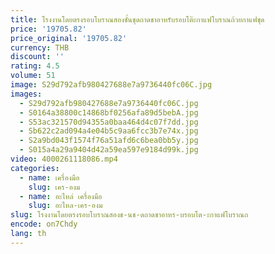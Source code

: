 ```yaml
---
title: โรงงานโดยตรงรอบโบราณสองชั้นชุดถาดชาอาหรับรอบโต๊ะกาแฟโบราณถ้วยกาแฟชุด
price: '19705.82'
price_original: '19705.82'
currency: THB
discount: ''
rating: 4.5
volume: 51
image: S29d792afb980427688e7a9736440fc06C.jpg
images:
  - S29d792afb980427688e7a9736440fc06C.jpg
  - S0164a38800c14868bf0256afa89d5bebA.jpg
  - S53ac321570d94355a0baa464d4c07f7dd.jpg
  - Sb622c2ad094a4e04b5c9aa6fcc3b7e74x.jpg
  - S2a9bd043f1574f76a51afd6c6bea0bb5y.jpg
  - S015a4a29a9404d42a59ea597e9184d99k.jpg
video: 4000261118086.mp4
categories:
  - name: เครื่องมือ
    slug: เคร-องม
  - name: อะไหล่ เครื่องมือ
    slug: อะไหล-เคร-องม
slug: โรงงานโดยตรงรอบโบราณสองช-นช-ดถาดชาอาหร-บรอบโต-ะกาแฟโบราณถ
encode: on7Chdy
lang: th
---
```

  
